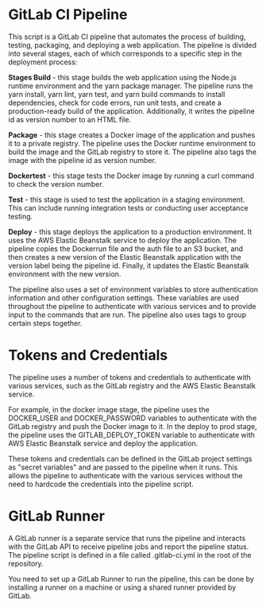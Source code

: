 # GitLab CI Pipeline 

This script is a GitLab CI pipeline that automates the process of building, testing, packaging, and deploying a web application. The pipeline is divided into several stages, each of which corresponds to a specific step in the deployment process:

**Stages Build** - this stage builds the web application using the Node.js runtime environment and the yarn package manager. The pipeline runs the yarn install, yarn lint, yarn test, and yarn build commands to install dependencies, check for code errors, run unit tests, and create a production-ready build of the application. Additionally, it writes the pipeline id as version number to an HTML file.

**Package** - this stage creates a Docker image of the application and pushes it to a private registry. The pipeline uses the Docker runtime environment to build the image and the GitLab registry to store it. The pipeline also tags the image with the pipeline id as version number.

**Dockertest** - this stage tests the Docker image by running a curl command to check the version number.

**Test** - this stage is used to test the application in a staging environment. This can include running integration tests or conducting user acceptance testing.

**Deploy** - this stage deploys the application to a production environment. It uses the AWS Elastic Beanstalk service to deploy the application. The pipeline copies the Dockerrun file and the auth file to an S3 bucket, and then creates a new version of the Elastic Beanstalk application with the version label being the pipeline id. Finally, it updates the Elastic Beanstalk environment with the new version.

The pipeline also uses a set of environment variables to store authentication information and other configuration settings. These variables are used throughout the pipeline to authenticate with various services and to provide input to the commands that are run. The pipeline also uses tags to group certain steps together.



# Tokens and Credentials

 The pipeline uses a number of tokens and credentials to authenticate with various services, such as the GitLab registry and the AWS Elastic Beanstalk service.

For example, in the docker image stage, the pipeline uses the DOCKER_USER and DOCKER_PASSWORD variables to authenticate with the GitLab registry and push the Docker image to it. In the deploy to prod stage, the pipeline uses the GITLAB_DEPLOY_TOKEN variable to authenticate with AWS Elastic Beanstalk service and deploy the application.

These tokens and credentials can be defined in the GitLab project settings as "secret variables" and are passed to the pipeline when it runs. This allows the pipeline to authenticate with the various services without the need to hardcode the credentials into the pipeline script.

# GitLab Runner 

A GitLab runner is a separate service that runs the pipeline and interacts with the GitLab API to receive pipeline jobs and report the pipeline status. The pipeline script is defined in a file called .gitlab-ci.yml in the root of the repository.

You need to set up a GitLab Runner to run the pipeline, this can be done by installing a runner on a machine or using a shared runner provided by GitLab.
